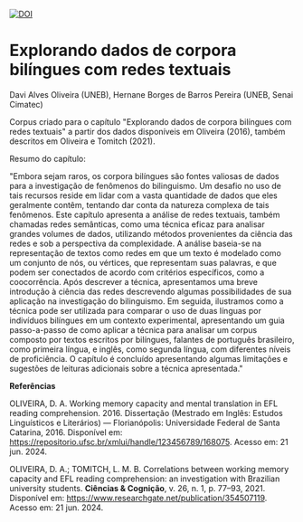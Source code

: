 [![DOI](https://zenodo.org/badge/818298430.svg)](https://zenodo.org/doi/10.5281/zenodo.12206860)

# Explorando dados de corpora bilíngues com redes textuais

Davi Alves Oliveira (UNEB), Hernane Borges de Barros Pereira (UNEB, Senai Cimatec)

Corpus criado para o capítulo "Explorando dados de corpora bilíngues com redes textuais" a partir dos dados disponíveis em Oliveira (2016), também descritos em Oliveira e Tomitch (2021).

Resumo do capítulo:

"Embora sejam raros, os corpora bilíngues são fontes valiosas de dados para a investigação de fenômenos do bilinguismo. Um desafio no uso de tais recursos reside em lidar com a vasta quantidade de dados que eles geralmente contêm, tentando dar conta da natureza complexa de tais fenômenos. Este capítulo apresenta a análise de redes textuais, também chamadas redes semânticas, como uma técnica eficaz para analisar grandes volumes de dados, utilizando métodos provenientes da ciência das redes e sob a perspectiva da complexidade. A análise baseia-se na representação de textos como redes em que um texto é modelado como um conjunto de nós, ou vértices, que representam suas palavras, e que podem ser conectados de acordo com critérios específicos, como a coocorrência. Após descrever a técnica, apresentamos uma breve introdução à ciência das redes descrevendo algumas possibilidades de sua aplicação na investigação do bilinguismo. Em seguida, ilustramos como a técnica pode ser utilizada para comparar o uso de duas línguas por indivíduos bilíngues em um contexto experimental, apresentando um guia passo-a-passo de como aplicar a técnica para analisar um corpus composto por textos escritos por bilíngues, falantes de português brasileiro, como primeira língua, e inglês, como segunda língua, com diferentes níveis de proficiência. O capítulo é concluído apresentando algumas limitações e sugestões de leituras adicionais sobre a técnica apresentada."

**Referências**

OLIVEIRA, D. A. Working memory capacity and mental translation in EFL reading comprehension. 2016. Dissertação (Mestrado em Inglês: Estudos Linguísticos e Literários) — Florianópolis: Universidade Federal de Santa Catarina, 2016. Disponível em: https://repositorio.ufsc.br/xmlui/handle/123456789/168075. Acesso em: 21 jun. 2024.

OLIVEIRA, D. A.; TOMITCH, L. M. B. Correlations between working memory capacity and EFL reading comprehension: an investigation with Brazilian university students. **Ciências & Cognição**, v. 26, n. 1, p. 77–93, 2021. Disponível em: https://www.researchgate.net/publication/354507119. Acesso em: 21 jun. 2024.

